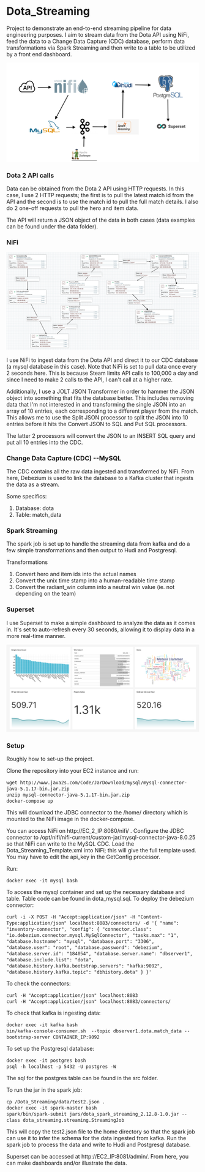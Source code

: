 # Dota_Streaming
Project to demonstrate an end-to-end streaming pipeline for data engineering purposes.  I aim to stream data from the Dota API using NiFi, feed the data to a Change Data Capture (CDC) database, perform data transformations via Spark Streaming and then write to a table to be utilized by a front end dashboard.

![Flow Diagram](assets/flow_diagram.png)

### Dota 2 API calls

Data can be obtained from the Dota 2 API using HTTP requests.  In this case, I use 2 HTTP requests; the first is to pull the latest match id from the API and the second is to use the match id to pull the full match details.  I also do 2 one-off requests to pull the hero and item data.

The API will return a JSON object of the data in both cases (data examples can be found under the data folder).

### NiFi

![NiFi Flow](assets/nifi_flow.png)

I use NiFi to ingest data from the Dota API and direct it to our CDC database (a mysql database in this case).  Note that NiFi is set to pull data once every 2 seconds here.  This is because Steam limits API calls to 100,000 a day and since I need to make 2 calls to the API, I can't call at a higher rate.

Additionally, I use a JOLT JSON Transformer in order to hammer the JSON object into something that fits the database better.  This includes removing data that I'm not interested in and transforming the single JSON into an array of 10 entries, each corresponding to a different player from the match.  This allows me to use the Split JSON processor to split the JSON into 10 entries before it hits the Convert JSON to SQL and Put SQL processors.

The latter 2 processors will convert the JSON to an INSERT SQL query and put all 10 entries into the CDC.

### Change Data Capture (CDC) --MySQL

The CDC contains all the raw data ingested and transformed by NiFi.  From here, Debezium is used to link the database to a Kafka cluster that ingests the data as a stream.  

Some specifics:
1. Database: dota
2. Table: match_data

### Spark Streaming

The spark job is set up to handle the streaming data from kafka and do a few simple transformations and then output to Hudi and Postgresql.

Transformations
1. Convert hero and item ids into the actual names
2. Convert the unix time stamp into a human-readable time stamp
3. Convert the radiant_win column into a neutral win value (ie. not depending on the team)

### Superset

I use Superset to make a simple dashboard to analyze the data as it comes in.  It's set to auto-refresh every 30 seconds, allowing it to display data in a more real-time manner.

![Superset Dashboard](assets/dashboard.jpg)

### Setup

Roughly how to set-up the project.  

Clone the repository into your EC2 instance and run:

```
wget http://www.java2s.com/Code/JarDownload/mysql/mysql-connector-java-5.1.17-bin.jar.zip
unzip mysql-connector-java-5.1.17-bin.jar.zip 
docker-compose up
```

This will download the JDBC connector to the /home/ directory which is mounted to the NiFi image in the docker-compose.

You can access NiFi on http://EC_2_IP:8080/nifi/ .  Configure the JDBC connector to /opt/nifi/nifi-current/custom-jar/mysql-connector-java-8.0.25 so that NiFi can write to the MySQL CDC.  Load the Dota_Streaming_Template.xml into NiFi; this will give the full template used.  You may have to edit the api_key in the GetConfig processor.

Run:

```
docker exec -it mysql bash
```

To access the mysql container and set up the necessary database and table.  Table code can be found in dota_mysql.sql.  To deploy the debezium connector:

```
curl -i -X POST -H "Accept:application/json" -H "Content-Type:application/json" localhost:8083/connectors/ -d '{ "name": "inventory-connector", "config": { "connector.class": "io.debezium.connector.mysql.MySqlConnector", "tasks.max": "1", "database.hostname": "mysql", "database.port": "3306", "database.user": "root", "database.password": "debezium", "database.server.id": "184054", "database.server.name": "dbserver1", "database.include.list": "dota", "database.history.kafka.bootstrap.servers": "kafka:9092", "database.history.kafka.topic": "dbhistory.dota" } }'
```

To check the connectors:

```
curl -H "Accept:application/json" localhost:8083
curl -H "Accept:application/json" localhost:8083/connectors/
```

To check that kafka is ingesting data:

```
docker exec -it kafka bash
bin/kafka-console-consumer.sh  --topic dbserver1.dota.match_data --bootstrap-server CONTAINER_IP:9092
```

To set up the Postgresql database:

```
docker exec -it postgres bash
psql -h localhost -p 5432 -U postgres -W
```

The sql for the postgres table can be found in the src folder.

To run the jar in the spark job:

```
cp /Dota_Streaming/data/test2.json .
docker exec -it spark-master bash
spark/bin/spark-submit jars/dota_spark_streaming_2.12.8-1.0.jar --class dota_streaming.streaming.StreamingJob
```

This will copy the test2.json file to the home directory so that the spark job can use it to infer the schema for the data ingested from kafka. Run the spark job to process the data and write to Hudi and Postgresql database.

Superset can be accessed at http://EC2_IP:8081/admin/.  From here, you can make dashboards and/or illustrate the data.

